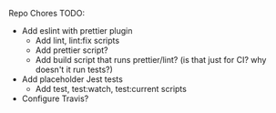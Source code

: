 Repo Chores TODO:

* Add eslint with prettier plugin
  - Add lint, lint:fix scripts
  - Add prettier script?
  - Add build script that runs prettier/lint? (is that just for CI? why doesn't it run tests?)
* Add placeholder Jest tests
  - Add test, test:watch, test:current scripts
* Configure Travis?

